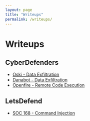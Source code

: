 ```yaml
---
layout: page
title: "Writeups"
permalink: /writeups/
---
```


# Writeups

## CyberDefenders
- [Oski - Data Exfiltration](/writeups/oski/)
- [Danabot - Data Exfiltration](/writeups/danabot/)
- [Openfire - Remote Code Execution](/writeups/openfire/)

## LetsDefend
- [SOC 168 - Command Injection](/writeups/soc168/)
